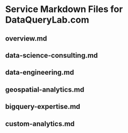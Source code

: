 # Service Markdown Files for DataQueryLab.com

## overview.md
## data-science-consulting.md
## data-engineering.md
## geospatial-analytics.md
## bigquery-expertise.md
## custom-analytics.md
